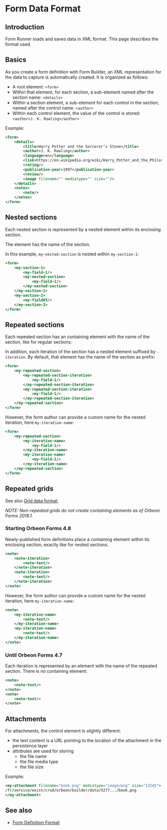 # Form Data Format

## Introduction

Form Runner loads and saves data in XML format. This page describes the format used.

## Basics

As you create a form definition with Form Builder, an XML representation for the data to capture is automatically created. It is organized as follows:

* A root element:
    `<form>`
* Within that element, for each section, a sub-element named after the section name:
    `<details>`
* Within a section element, a sub-element for each control in the section, named after the control name:
    `<author>`
* Within each control element, the value of the control is stored:
    `<author>J. K. Rowling</author>`

Example:

```xml
<form>
    <details>
        <title>Harry Potter and the Sorcerer's Stone</title>
        <author>J. K. Rowling</author>
        <language>en</language>
        <link>https://en.wikipedia.org/wiki/Harry_Potter_and_the_Philosopher%27s_Stone</link>
        <rating/>
        <publication-year>1997</publication-year>
        <review/>
        <image filename="" mediatype="" size=""/>
    </details>
    <notes>
        <note/>
    </notes>
</form>
```

## Nested sections

Each nested section is represented by a nested element within its enclosing section.

The element has the name of the section.

In this example, `my-nested-section` is nested within `my-section-1`:

```xml
<form>
    <my-section-1>
        <my-field-1/>
        <my-nested-section>
            <my-field-2/>
        </my-nested-section>
    </my-section-1>
    <my-section-2>
        <my-field03/>
    </my-section-2>
</form>
```

## Repeated sections

Each repeated section has an containing element with the name of the section, like for regular sections.

In addition, each iteration of the section has a nested element suffixed by `-iteration`. By default, that element has
the name of the section as prefix:

```xml
<form>
    <my-repeated-section>
        <my-repeated-section-iteration>
            <my-field-1/>
        </my-repeated-section-iteration>
        <my-repeated-section-iteration>
            <my-field-1/>
        </my-repeated-section-iteration>
    </my-repeated-section>
</form>
```

However, the form author can provide a custom name for the nested iteration, here `my-iteration-name`:

```xml
<form>
    <my-repeated-section>
        <my-iteration-name>
            <my-field-1/>
        </my-iteration-name>
        <my-iteration-name>
            <my-field-1/>
        </my-iteration-name>
    </my-repeated-section>
</form>
```

## Repeated grids

See also [Grid data format](../component/grid.md#data-format).

_NOTE: Non-repeated grids do not create containing elements as of Orbeon Forms 2018.1._

### Starting Orbeon Forms 4.8

Newly-published form definitions place a containing element within its enclosing section, exactly like for nested sections.

```xml
<note>
    <note-iteration>
        <note-text/>
    </note-iteration>
    <note-iteration>
        <note-text/>
    </note-iteration>
</note>
```

However, the form author can provide a custom name for the nested iteration, here `my-iteration-name`:

```xml
<note>
    <my-iteration-name>
        <note-text/>
    </my-iteration-name>
    <my-iteration-name>
        <note-text/>
    </my-iteration-name>
</note>
```

### Until Orbeon Forms 4.7

Each iteration is represented by an element with the name of the repeated section. There is no containing element:

```xml
<note>
    <note-text/>
</note>
<note>
    <note-text/>
</note>
```

## Attachments

For attachments, the control element is slightly different:

- the text content is a URL pointing to the location of the attachment in the persistence layer
- attributes are used for storing
    - the file name
    - the file media type
    - the file size

Example:

```xml
<my-attachment filename="book.png" mediatype="image/png" size="13245">
/fr/service/exist/crud/orbeon/builder/data/5277.../book.png
</my-attachment>
```

## See also

- [Form Definition Format](../../form-runner/data-format/form-definition.md)
